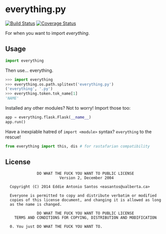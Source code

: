 everything.py
=============

[![Build Status](https://travis-ci.org/eddieantonio/everything.py.svg)](https://travis-ci.org/eddieantonio/everything.py) [![Coverage Status](https://img.shields.io/coveralls/eddieantonio/everything.py.svg)](https://coveralls.io/r/eddieantonio/everything.py) 

For when you want to import _everything_.

Usage
-----

```python
import everything
```

Then use... everything.

```python
>>> import everything
>>> everything.os.path.splitext('everything.py')
('everything', '.py')
>>> everything.token.tok_name[1]
'NAME'

```

Installed any other modules? Not to worry! Import those too:

```python
app = everything.flask.Flask(__name__)
app.run()
```

Have a inexpiable hatred of `import <module>` syntax? `everything` to
the rescue!

```python
from everything import this, dis # for rastafarian compatibility
```

License
-------

                  DO WHAT THE FUCK YOU WANT TO PUBLIC LICENSE
                            Version 2, December 2004
    
      Copyright (C) 2014 Eddie Antonio Santos <easantos@ualberta.ca>
    
      Everyone is permitted to copy and distribute verbatim or modified
      copies of this license document, and changing it is allowed as long
      as the name is changed.
    
                  DO WHAT THE FUCK YOU WANT TO PUBLIC LICENSE
        TERMS AND CONDITIONS FOR COPYING, DISTRIBUTION AND MODIFICATION
    
      0. You just DO WHAT THE FUCK YOU WANT TO.

